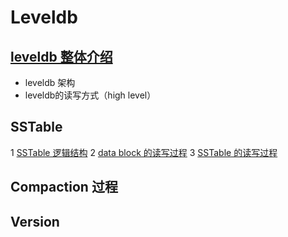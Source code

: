 # Leveldb 

## [leveldb 整体介绍](./leveldb_high_level_介绍.md)
* leveldb 架构
* leveldb的读写方式（high level）

## SSTable
1 [SSTable 逻辑结构](./table/sstable.md)
2 [data block 的读写过程](./table/data_block.md)
3 [SSTable 的读写过程](./table/sstable_write_read.md)

## Compaction 过程

## Version




